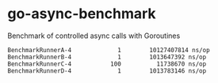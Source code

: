 # go-async-benchmark

Benchmark of controlled async calls with Goroutines

```
BenchmarkRunnerA-4             1        10127407814 ns/op
BenchmarkRunnerB-4             1        1013647392 ns/op
BenchmarkRunnerC-4           100          11738670 ns/op
BenchmarkRunnerD-4             1        1013783146 ns/op

```
